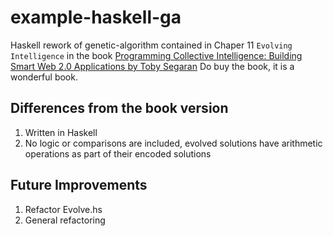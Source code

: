 # example-haskell-ga

Haskell rework of genetic-algorithm contained in Chaper 11 `Evolving Intelligence` in the book 
[Programming Collective Intelligence: Building Smart Web 2.0 Applications by Toby Segaran](https://www.amazon.com/Programming-Collective-Intelligence-Building-Applications/dp/0596529325)
Do buy the book, it is a wonderful book. 

## Differences from the book version
1. Written in Haskell
2. No logic or comparisons are included, evolved solutions have arithmetic operations as part of their encoded solutions


## Future Improvements
1. Refactor Evolve.hs
2. General refactoring
